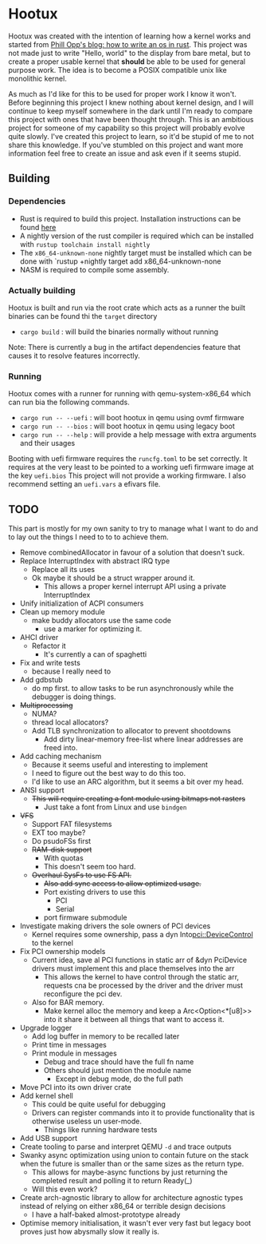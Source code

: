# Hootux

Hootux was created with the intention of learning how a kernel works and started from
[Phill Opp's blog: how to write an os in rust](https://os.phil-opp.com/). This project was not made just to write
"Hello, world" to the display from bare metal, but to create a proper usable kernel that **should** be able to be used
for
general purpose work. The idea is to become a POSIX compatible unix like monolithic kernel.

As much as I'd like for this to be used for proper work I know it won't. Before beginning this project I knew nothing
about kernel design, and I will continue to keep myself somewhere in the dark until I'm ready to compare this
project with ones that have been thought through. This is an ambitious project for someone of my capability so this
project will probably evolve quite slowly. I've created this project to learn, so it'd be stupid of me to not share this
knowledge. If you've stumbled on this project and want more information feel free to create an issue and ask even if it
seems stupid.

## Building

### Dependencies

- Rust is required to build this project. Installation instructions can be found [here](https://rustup.rs/)
- A nightly version of the rust compiler is required which can be installed with `rustup toolchain install nightly`
- The `x86_64-unknown-none` nightly target must be installed which can be done with `rustup +nightly target add
  x86_64-unknown-none
- NASM is required to compile some assembly.

### Actually building

Hootux is built and run via the root crate which acts as a runner the built binaries can be found thi the `target`
directory

- `cargo build`          : will build the binaries normally without running

Note: There is currently a bug in the artifact dependencies feature that causes it to resolve features incorrectly.

### Running

Hootux comes with a runner for running with qemu-system-x86_64 which can run bia the following commands.

- `cargo run -- --uefi`  : will boot hootux in qemu using ovmf firmware
- `cargo run -- --bios`  : will boot hootux in qemu using legacy boot
- `cargo run -- --help`  : will provide a help message with extra arguments and their usages

Booting with uefi firmware requires the `runcfg.toml` to be set correctly. It requires at the very least to be pointed
to a working uefi firmware image at the key `uefi.bios` This project will not provide a working firmware. I also
recommend setting an `uefi.vars` a efivars file.

## TODO

This part is mostly for my own sanity to try to manage what I want to do and to lay out the things I need to to to
achieve them.

- Remove combinedAllocator in favour of a solution that doesn't suck.
- Replace InterruptIndex with abstract IRQ type
    - Replace all its uses
    - Ok maybe it should be a struct wrapper around it.
        - This allows a proper kernel interrupt API using a private InterruptIndex
- Unify initialization of ACPI consumers
- Clean up memory module
    - make buddy allocators use the same code
        - use a marker for optimizing it.
- AHCI driver
    - Refactor it
        - It's currently a can of spaghetti
- Fix and write tests
    - because I really need to
- Add gdbstub
    - do mp first. to allow tasks to be run asynchronously while the debugger is doing things.
- ~~Multiprocessing~~
    - NUMA?
    - thread local allocators?
    - Add TLB synchronization to allocator to prevent shootdowns
        - Add dirty linear-memory free-list where linear addresses are freed into.
- Add caching mechanism
    - Because it seems useful and interesting to implement
    - I need to figure out the best way to do this too.
    - I'd like to use an ARC algorithm, but it seems a bit over my head.
- ANSI support
    - ~~This will require creating a font module using bitmaps not rasters~~
        - Just take a font from Linux and use `bindgen`
- ~~VFS~~
    - Support FAT filesystems
    - EXT too maybe?
    - Do psudoFSs first
    - ~~RAM-disk support~~
        - With quotas
        - This doesn't seem too hard.
    - ~~Overhaul SysFs to use FS API.~~
        - ~~Also add sync access to allow optimized usage.~~
        - Port existing drivers to use this
            - PCI
            - Serial
        - port firmware submodule
- Investigate making drivers the sole owners of PCI devices
    - Kernel requires some ownership, pass a dyn Into<pci::DeviceControl> to the kernel
- Fix PCI ownership models
    - Current idea, save al PCI functions in static arr of &dyn PciDevice drivers must implement this and place
      themselves into the arr
        - This allows the kernel to have control through the static arr, requests cna be processed by the driver and the
          driver must reconfigure the pci dev.
    - Also for BAR memory.
        - Make kernel alloc the memory and keep a Arc<Option<*\[u8\]>> into it share it between all things that want to
          access it.
- Upgrade logger
    - Add log buffer in memory to be recalled later
    - Print time in messages
    - Print module in messages
        - Debug and trace should have the full fn name
        - Others should just mention the module name
            - Except in debug mode, do the full path
- Move PCI into its own driver crate
- Add kernel shell
    - This could be quite useful for debugging
    - Drivers can register commands into it to provide functionality that is otherwise useless un user-mode.
        - Things like running hardware tests
- Add USB support
- Create tooling to parse and interpret QEMU `-d` and trace outputs
- Swanky async optimization using union to contain future on the stack when the future is smaller than or the same sizes
  as the return type.
    - This allows for maybe-async functions by just returning the completed result and polling it to return Ready(_)
    - Will this even work?
- Create arch-agnostic library to allow for architecture agnostic types instead of relying on either x86_64 or terrible
  design decisions
    - I have a half-baked almost-prototype already
- Optimise memory initialisation, it wasn't ever very fast but legacy boot proves just how abysmally slow it really is.